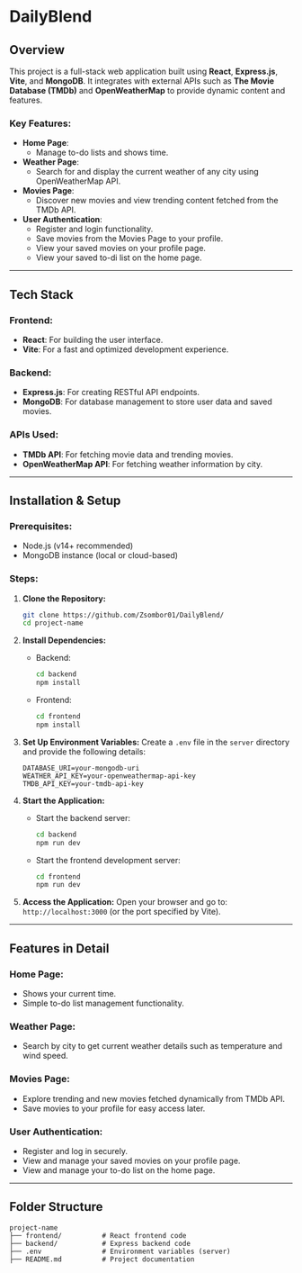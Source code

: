 # DailyBlend

## Overview
This project is a full-stack web application built using **React**, **Express.js**, **Vite**, and **MongoDB**. It integrates with external APIs such as **The Movie Database (TMDb)** and **OpenWeatherMap** to provide dynamic content and features. 

### Key Features:
- **Home Page**:
  - Manage to-do lists and shows time.
- **Weather Page**:
  - Search for and display the current weather of any city using OpenWeatherMap API.
- **Movies Page**:
  - Discover new movies and view trending content fetched from the TMDb API.
- **User Authentication**:
  - Register and login functionality.
  - Save movies from the Movies Page to your profile.
  - View your saved movies on your profile page.
  - View your saved to-di list on the home page.

---

## Tech Stack

### Frontend:
- **React**: For building the user interface.
- **Vite**: For a fast and optimized development experience.

### Backend:
- **Express.js**: For creating RESTful API endpoints.
- **MongoDB**: For database management to store user data and saved movies.

### APIs Used:
- **TMDb API**: For fetching movie data and trending movies.
- **OpenWeatherMap API**: For fetching weather information by city.

---

## Installation & Setup

### Prerequisites:
- Node.js (v14+ recommended)
- MongoDB instance (local or cloud-based)

### Steps:
1. **Clone the Repository:**
   ```bash
   git clone https://github.com/Zsombor01/DailyBlend/
   cd project-name
   ```

2. **Install Dependencies:**
   - Backend:
     ```bash
     cd backend
     npm install
     ```
   - Frontend:
     ```bash
     cd frontend
     npm install
     ```

3. **Set Up Environment Variables:**
   Create a `.env` file in the `server` directory and provide the following details:
   ```env
   DATABASE_URI=your-mongodb-uri
   WEATHER_API_KEY=your-openweathermap-api-key
   TMDB_API_KEY=your-tmdb-api-key
   ```

4. **Start the Application:**
   - Start the backend server:
     ```bash
     cd backend
     npm run dev
     ```
   - Start the frontend development server:
     ```bash
     cd frontend
     npm run dev
     ```

5. **Access the Application:**
   Open your browser and go to: `http://localhost:3000` (or the port specified by Vite).

---

## Features in Detail

### Home Page:
- Shows your current time.
- Simple to-do list management functionality.

### Weather Page:
- Search by city to get current weather details such as temperature and wind speed.

### Movies Page:
- Explore trending and new movies fetched dynamically from TMDb API.
- Save movies to your profile for easy access later.

### User Authentication:
- Register and log in securely.
- View and manage your saved movies on your profile page.
- View and manage your to-do list on the home page.

---

## Folder Structure
```
project-name
├── frontend/          # React frontend code
├── backend/           # Express backend code
├── .env               # Environment variables (server)
├── README.md          # Project documentation
```
